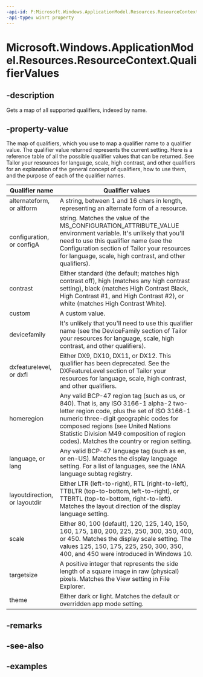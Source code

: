 ```yaml
---
-api-id: P:Microsoft.Windows.ApplicationModel.Resources.ResourceContext.QualifierValues
-api-type: winrt property
---
```


# Microsoft.Windows.ApplicationModel.Resources.ResourceContext.QualifierValues

<!--
public System.Collections.Generic.IDictionary<string,string> QualifierValues { get; }
-->


## -description

Gets a map of all supported qualifiers, indexed by name.

## -property-value

The map of qualifiers, which you use to map a qualifier name to a qualifier value. The qualifier value returned represents the current setting. Here is a reference table of all the possible qualifier values that can be returned. See Tailor your resources for language, scale, high contrast, and other qualifiers for an explanation of the general concept of qualifiers, how to use them, and the purpose of each of the qualifier names.

| Qualifier name                | Qualifier values |
|-------------------------------|------------------|
| alternateform, or altform     | A string, between 1 and 16 chars in length, representing an alternate form of a resource. |
| configuration, or configA     | string. Matches the value of the MS_CONFIGURATION_ATTRIBUTE_VALUE environment variable. It's unlikely that you'll need to use this qualifier name (see the Configuration section of Tailor your resources for language, scale, high contrast, and other qualifiers). |
| contrast                      | Either standard (the default; matches high contrast off), high (matches any high contrast setting), black (matches High Contrast Black, High Contrast #1, and High Contrast #2), or white (matches High Contrast White). |
| custom                        | A custom value. |
| devicefamily                  | It's unlikely that you'll need to use this qualifier name (see the DeviceFamily section of Tailor your resources for language, scale, high contrast, and other qualifiers). |
| dxfeaturelevel, or dxfl       | Either DX9, DX10, DX11, or DX12. This qualifier has been deprecated. See the DXFeatureLevel section of Tailor your resources for language, scale, high contrast, and other qualifiers. |
| homeregion                    | Any valid BCP-47 region tag (such as us, or 840). That is, any ISO 3166-1 alpha-2 two-letter region code, plus the set of ISO 3166-1 numeric three-digit geographic codes for composed regions (see United Nations Statistic Division M49 composition of region codes). Matches the country or region setting. |
| language, or lang             | Any valid BCP-47 language tag (such as en, or en-US). Matches the display language setting. For a list of languages, see the IANA language subtag registry. |
| layoutdirection, or layoutdir | Either LTR (left-to-right), RTL (right-to-left), TTBLTR (top-to-bottom, left-to-right), or TTBRTL (top-to-bottom, right-to-left). Matches the layout direction of the display language setting. |
| scale                         | Either 80, 100 (default), 120, 125, 140, 150, 160, 175, 180, 200, 225, 250, 300, 350, 400, or 450. Matches the display scale setting. The values 125, 150, 175, 225, 250, 300, 350, 400, and 450 were introduced in Windows 10. |
| targetsize                    | A positive integer that represents the side length of a square image in raw (physical) pixels. Matches the View setting in File Explorer. |
| theme                         | Either dark or light. Matches the default or overridden app mode setting.|

## -remarks

## -see-also

## -examples


